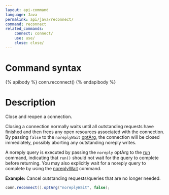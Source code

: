 ```yaml
---
layout: api-command
language: Java
permalink: api/java/reconnect/
command: reconnect
related_commands:
    connect: connect/
    use: use/
    close: close/
---
```


# Command syntax #

{% apibody %}
conn.reconnect()
{% endapibody %}

# Description #

Close and reopen a connection.

Closing a connection normally waits until all outstanding requests have finished and then frees any open resources associated with the connection. By passing `false` to the `noreplyWait` [optArg](/api/java/optarg/), the connection will be closed immediately, possibly aborting any outstanding noreply writes.

A noreply query is executed by passing the `noreply` optArg to the [run](/api/java/run/) command, indicating that `run()` should not wait for the query to complete before returning. You may also explicitly wait for a noreply query to complete by using the [noreplyWait](/api/java/noreply_wait) command.

__Example:__ Cancel outstanding requests/queries that are no longer needed.

```java
conn.reconnect().optArg("noreplyWait", false);
```
